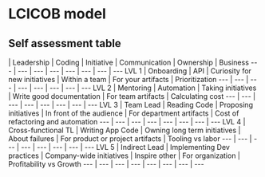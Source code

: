 # LCICOB model
## Self assessment table
| Leadership | Coding | Initiative | Communication | Ownership | Business
--- | --- | --- | --- | --- | --- | --- | --- 
LVL 1 | Onboarding | API | Curiosity for new initiatives | Within a team | For your artifacts | Prioritization
--- | --- | --- | --- | --- | --- | --- | --- 
LVL 2 | Mentoring | Automation | Taking initiatives | Write good documentation | For team artifacts | Calculating cost
--- | --- | --- | --- | --- | --- | --- | --- 
LVL 3 | Team Lead | Reading Code | Proposing initiatives | In front of the audience | For department artifacts | Cost of refactoring and automation
--- | --- | --- | --- | --- | --- | --- | --- 
LVL 4 | Cross-functional TL | Writing App Code | Owning long term initiatives | About failures | For product or project artifacts | Tooling vs labor
--- | --- | --- | --- | --- | --- | --- | --- 
LVL 5 | Indirect Lead | Implementing Dev practices | Company-wide initiatives | Inspire other | For organization | Profitability vs Growth
--- | --- | --- | --- | --- | --- | --- | --- 
